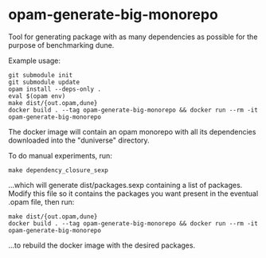 # opam-generate-big-monorepo

Tool for generating package with as many dependencies as possible for the
purpose of benchmarking dune.

Example usage:

```
git submodule init
git submodule update
opam install --deps-only .
eval $(opam env)
make dist/{out.opam,dune}
docker build . --tag opam-generate-big-monorepo && docker run --rm -it opam-generate-big-monorepo
```

The docker image will contain an opam monorepo with all its dependencies
downloaded into the "duniverse" directory.

To do manual experiments, run:
```
make dependency_closure_sexp
```
...which will generate dist/packages.sexp containing a list of packages. Modify
this file so it contains the packages you want present in the eventual .opam
file, then run:
```
make dist/{out.opam,dune}
docker build . --tag opam-generate-big-monorepo && docker run --rm -it opam-generate-big-monorepo
```
...to rebuild the docker image with the desired packages.
